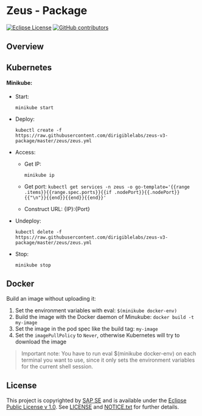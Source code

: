 # Zeus - Package

[![Eclipse License](http://img.shields.io/badge/license-Eclipse-brightgreen.svg)](LICENSE)
[![GitHub contributors](https://img.shields.io/github/contributors/dirigiblelabs/zeus-v3-package.svg)](https://github.com/dirigiblelabs/zeus-v3-package/graphs/contributors)


## Overview

## Kubernetes

#### Minikube:

- Start: 
  
  `minikube start`

- Deploy:

  `kubectl create -f https://raw.githubusercontent.com/dirigiblelabs/zeus-v3-package/master/zeus/zeus.yml`

- Access:

  - Get IP: 
      
      `minikube ip`
  - Get port: `kubectl get services -n zeus -o go-template='{{range .items}}{{range.spec.ports}}{{if .nodePort}}{{.nodePort}}{{"\n"}}{{end}}{{end}}{{end}}'`
  - Construct URL: {IP}:{Port}

- Undeploy:

  `kubectl delete -f https://raw.githubusercontent.com/dirigiblelabs/zeus-v3-package/master/zeus/zeus.yml`

- Stop:

  `minikube stop`

## Docker
Build an image without uploading it:

1. Set the environment variables with eval: `$(minikube docker-env)`
2. Build the image with the Docker daemon of Minukube: `docker build -t my-image`
3. Set the image in the pod spec like the build tag: `my-image`
4. Set the `imagePullPolicy` to `Never`, otherwise Kubernetes will try to download the image

> Important note: You have to run eval $(minikube docker-env) on each terminal you want to use, since it only sets the environment variables for the current shell session.



## License

This project is copyrighted by [SAP SE](http://www.sap.com/) and is available under the [Eclipse Public License v 1.0](https://www.eclipse.org/legal/epl-v10.html). See [LICENSE](LICENSE) and [NOTICE.txt](NOTICE.txt) for further details.
